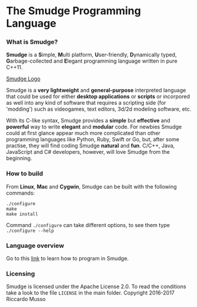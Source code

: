 # The Smudge Programming Language
### What is Smudge?
**Smudge** is a **S**imple, **M**ulti platform, **U**ser-friendly, **D**ynamically typed, **G**arbage-collected and **E**legant programming language written in pure C++11.

[Smudge Logo](docs/smudge-logo.png)

Smudge is a **very lightweight** and **general-purpose** interpreted language that could be used for either **desktop applications** or **scripts** or incorpored as well into any kind of software that requires a scripting side (for 'modding') such as videogames, text editors, 3d/2d modeling software, etc.

With its C-like syntax, Smudge provides a **simple** but **effective** and **powerful** way to write **elegant** and **modular** code. For newbies Smudge could at first glance appear much more complicated than other programming languages like Python, Ruby, Swift or Go, but, after some practise, they will find coding Smudge **natural** and **fun**. C/C++, Java, JavaScript and C# developers, however, will love Smudge from the beginning.


### How to build
From **Linux**, **Mac** and **Cygwin**, Smudge can be built with the following commands:
```
./configure
make
make install
```
Command `./configure` can take different options, to see them type `./configure --help`

### Language overview
Go to this [link](https://smudgelang.github.io/smudge/) to learn how to program in Smudge.

### Licensing
Smudge is licensed under the Apache License 2.0. To read the conditions take a look to the file `LICENSE` in the main folder.
Copyright 2016-2017 Riccardo Musso
